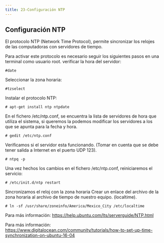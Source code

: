 ```yaml
---
title: 23-Configuración NTP
---
```

## Configuración NTP

El protocolo NTP (Network Time Protocol), permite sincronizar los relojes de las computadoras con servidores de tiempo.

Para activar este protocolo es necesario seguir los siguientes pasos en una terminal como usuario root.
verificar la hora del servidor: 
```
#date
``` 

Seleccionar la zona horaria: 
```
#tzselect
```

Instalar el protocolo NTP: 
```
# apt-get install ntp ntpdate
```
En el fichero /etc/ntp.conf, se encuentra la lista de servidores de hora que utiliza el sistema, si queremos la podemos modificar los servidores a los que se apunta para la fecha y hora. 
```
# gedit /etc/ntp.conf
```

Verificamos si el servidor esta funcionando. (Tomar en cuenta que se debe tener salida a Internet en el puerto UDP 123). 
```
# ntpq -p 
```

Una vez hechos los cambios en el fichero /etc/ntp.conf, reiniciaremos el servicio:
```
# /etc/init.d/ntp restart 
```

Sincronizamos el reloj con la zona horaria
Crear un enlace del archivo de la zona horaria al archivo de tiempo de nuestro equipo. (localtime).
```
# ln -sf /usr/share/zoneinfo/America/Mexico_City /etc/localtime
```


Para más información: <a href='https://help.ubuntu.com/lts/serverguide/NTP.html' target='_blank' rel='nofollow'>https://help.ubuntu.com/lts/serverguide/NTP.html</a>

Para más información: <a href='https://www.digitalocean.com/community/tutorials/how-to-set-up-time-synchronization-on-ubuntu-16-04' target='_blank' rel='nofollow'>https://www.digitalocean.com/community/tutorials/how-to-set-up-time-synchronization-on-ubuntu-16-04</a>


